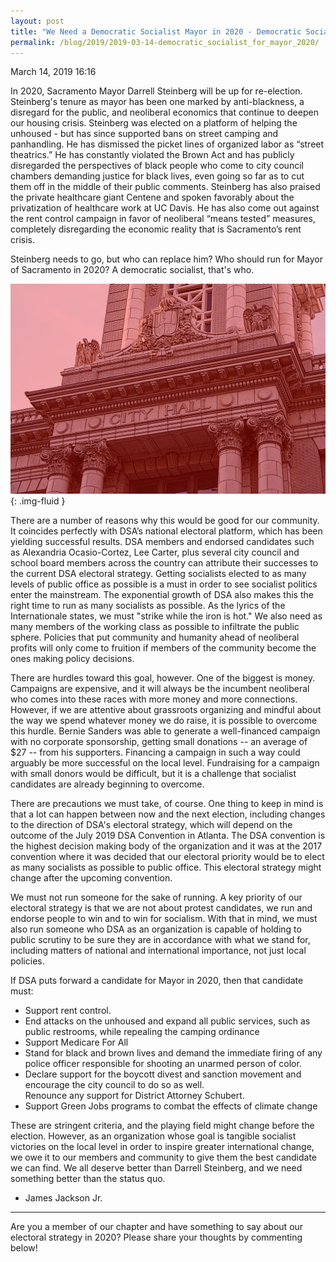 ```yaml
---
layout: post
title: "We Need a Democratic Socialist Mayor in 2020 - Democratic Socialists of America, Sacramento"
permalink: /blog/2019/2019-03-14-democratic_socialist_for_mayor_2020/
---
```

March 14, 2019 16:16

In 2020, Sacramento Mayor Darrell Steinberg will be up for re-election. Steinberg's tenure as mayor has been one marked by anti-blackness, a disregard for the public, and neoliberal economics that continue to deepen our housing crisis. Steinberg was elected on a platform of helping the unhoused - but has since supported bans on street camping and panhandling. He has dismissed the picket lines of organized labor as “street theatrics.” He has constantly violated the Brown Act and has publicly disregarded the perspectives of black people who come to city council chambers demanding justice for black lives, even going so far as to cut them off in the middle of their public comments. Steinberg has also praised the private healthcare giant Centene and spoken favorably about the privatization of healthcare work at UC Davis. He has also come out against the rent control campaign in favor of neoliberal “means tested” measures, completely disregarding the economic reality that is Sacramento’s rent crisis.

Steinberg needs to go, but who can replace him? Who should run for Mayor of Sacramento in 2020? A democratic socialist, that's who.

![](/assets/images/sacramentodsa_pages_456_attachments_original_1549494258_CityHallRed.jpg){: .img-fluid }

There are a number of reasons why this would be good for our community. It coincides perfectly with DSA’s national electoral platform, which has been yielding successful results. DSA members and endorsed candidates such as Alexandria Ocasio-Cortez, Lee Carter, plus several city council and school board members across the country can attribute their successes to the current DSA electoral strategy. Getting socialists elected to as many levels of public office as possible is a must in order to see socialist politics enter the mainstream. The exponential growth of DSA also makes this the right time to run as many socialists as possible. As the lyrics of the Internationale states, we must "strike while the iron is hot." We also need as many members of the working class as possible to infiltrate the public sphere. Policies that put community and humanity ahead of neoliberal profits will only come to fruition if members of the community become the ones making policy decisions.  
  
There are hurdles toward this goal, however. One of the biggest is money. Campaigns are expensive, and it will always be the incumbent neoliberal who comes into these races with more money and more connections. However, if we are attentive about grassroots organizing and mindful about the way we spend whatever money we do raise, it is possible to overcome this hurdle. Bernie Sanders was able to generate a well-financed campaign with no corporate sponsorship, getting small donations -- an average of $27 -- from his supporters. Financing a campaign in such a way could arguably be more successful on the local level. Fundraising for a campaign with small donors would be difficult, but it is a challenge that socialist candidates are already beginning to overcome.

  
There are precautions we must take, of course. One thing to keep in mind is that a lot can happen between now and the next election, including changes to the direction of DSA's electoral strategy, which will depend on the outcome of the July 2019 DSA Convention in Atlanta. The DSA convention is the highest decision making body of the organization and it was at the 2017 convention where it was decided that our electoral priority would be to elect as many socialists as possible to public office. This electoral strategy might change after the upcoming convention.

We must not run someone for the sake of running. A key priority of our electoral strategy is that we are not about protest candidates, we run and endorse people to win and to win for socialism. With that in mind, we must also run someone who DSA as an organization is capable of holding to public scrutiny to be sure they are in accordance with what we stand for, including matters of national and international importance, not just local policies.

If DSA puts forward a candidate for Mayor in 2020, then that candidate must:

* Support rent control.
* End attacks on the unhoused and expand all public services, such as public restrooms, while repealing the camping ordinance
* Support Medicare For All
* Stand for black and brown lives and demand the immediate firing of any police officer responsible for shooting an unarmed person of color.
* Declare support for the boycott divest and sanction movement and encourage the city council to do so as well.  
Renounce any support for District Attorney Schubert.
* Support Green Jobs programs to combat the effects of climate change

  
These are stringent criteria, and the playing field might change before the election. However, as an organization whose goal is tangible socialist victories on the local level in order to inspire greater international change, we owe it to our members and community to give them the best candidate we can find. We all deserve better than Darrell Steinberg, and we need something better than the status quo.

- James Jackson Jr.

---

Are you a member of our chapter and have something to say about our electoral strategy in 2020? Please share your thoughts by commenting below!
